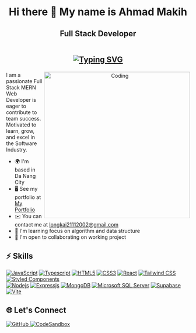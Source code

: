<h1 align="center">Hi there 👋 My name is Ahmad Makih</h1>
<!-- ================================================================================================================================== -->
<h2 align="center">
  Full Stack Developer
	<br/>
	  <br/>
	<p align="center">
<a href="https://git.io/typing-svg"><img src="https://readme-typing-svg.herokuapp.com?font=Roboto+Mono&size=20&pause=1000&color=4F46E5&background=58FF4A00&center=true&random=false&width=600&lines=Keep+Learning%2C+Keep+Doing;Planned+project+are+the+main+ones;From+Indonesia%2C+INA" alt="Typing SVG" /></a>
	</p>
<!-- <p align="center"><img src="https://komarev.com/ghpvc/?username=BCIamLong&color=green&style=flat-square" alt="BCIamLong" /> </p></p> -->
</h2>
<!-- -------------------- -->
<!-- <img align="right" alt="Coding" width="340" style="border-radius:20px;"
	src="https://i.ibb.co/2ssF0C8/ok123.gif"> -->

<p align="center"> 
   <img align="right" alt="Coding" width="400" src="https://github-readme-stats.vercel.app/api/top-langs/?username=BCIamLong&layout=compact&text_color=daf7dc&bg_color=171717&border_color=262626">
</p>

I am a passionate Full Stack MERN Web Developer is eager to contribute to team success. Motivated to learn, grow, and excel in the Software Industry.

-   🌍  I'm based in Da Nang City
-   🖥️  See my portfolio at [My Portfolio](https://my-portfolio-long-hoang.netlify.app/)
-   ✉️  You can contact me at [longkai21112002@gmail.com](mailto:longkai21112002@gmail.com)
-   🧠  I'm learning focus on algorithm and data structure
-   🤝  I'm open to collaborating on working project

##


## ⚡ Skills 

<div align="left">
	<div>
<a href="#"><img src="https://img.shields.io/badge/-JavaScript-%23F7DF1C?style=badge&logo=javascript&logoColor=000000&labelColor=%23F7DF1C&color=%23FFCE5A" alt="JavaScript"></a>
<a href="#"><img src="https://img.shields.io/badge/-Typescript-%231572B6?style=badge&logo=typescript&logoColor=000000" alt="Typescript"></a>
<a href="#"><img src="https://img.shields.io/badge/-HTML5-%23E44D27?style=badge&logo=html5&logoColor=ffffff" alt="HTML5"></a>
<a href="#"><img src="https://img.shields.io/badge/-CSS3-%231572B6?style=badge&logo=css3&logoColor=ffffff" alt="CSS3"></a>
<a href="#"><img src="https://img.shields.io/badge/-React-61DAFB?style=badge&logo=react&logoColor=ffffff" alt="React"></a>
<a href="#"><img src="https://img.shields.io/badge/Tailwind_CSS-38B2AC?style=badge&logo=tailwind-css&logoColor=ffffff" alt="Tailwind CSS"></a>	
<a href="#"><img src="https://img.shields.io/badge/styled--components-DB7093?style=badge&logo=styled-components&logoColor=ffffff" alt="Styled Components"></a>
</div>
<a href="#"><img src="https://img.shields.io/badge/-Nodejs-339933?style=badge&logo=Node.js&logoColor=ffffff" alt="Nodejs"></a>
<a href="#"><img src="https://img.shields.io/badge/Express.js-404D59?style=badge&express&logoColor=ffffff" alt="Expressjs"></a>
<a href="#"><img src="https://img.shields.io/badge/MongoDB-4EA94B?style=badge&logo=mongodb&logoColor=ffffff" alt="MongoDB"></a>
<a href="#"><img src="https://img.shields.io/badge/Microsoft%20SQL%20Server-CC2927?style=badge&logo=microsoft%20sql%20server&logoColor=ffffff" alt="Microsoft SQL Server"></a>
<a href="#"><img src="https://img.shields.io/badge/Supabase-3FCF8E?style=badge&logo=supabase&logoColor=ffffff" alt="Supabase"></a>
<a href="#"><img src="https://img.shields.io/badge/Vite-646CFF?style=badge&logo=vite&logoColor=ffffff" alt="Vite"></a>
</div>



## 🌐 Let's Connect


<div align="left">
  <a href="https://github.com/BCIamLong">
    <img src="https://img.shields.io/badge/GitHub-121013?style=for-the-badge&logo=github" alt="GitHub">
</a>
<a href="https://codesandbox.io/u/longhoang2111">
    <img src="https://img.shields.io/badge/CodeSandbox-111827?style=for-the-badge&logo=codesandbox&logoColor=f9fafb&color=262626" alt="CodeSandbox">
</a>
</div>

<br/>
